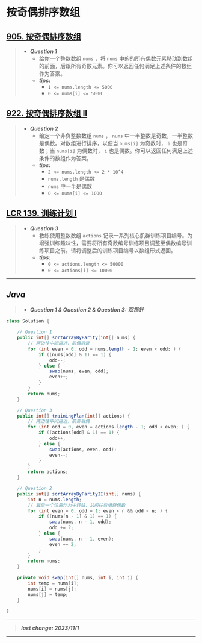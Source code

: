 # 按奇偶排序数组

## [905. 按奇偶排序数组](https://leetcode.cn/problems/sort-array-by-parity/)

> - ***Question 1***
>   - 给你一个整数数组 `nums` ，将 `nums` 中的的所有偶数元素移动到数组的前面，后跟所有奇数元素。你可以返回任何满足上述条件的数组作为答案。
>   - ***tips:***
>     - `1 <= nums.length <= 5000`
>     - `0 <= nums[i] <= 5000`

## [922. 按奇偶排序数组 II](https://leetcode.cn/problems/sort-array-by-parity-ii/)

> - ***Question 2***
>   - 给定一个非负整数数组 `nums` ， `nums` 中一半整数是奇数，一半整数是偶数。对数组进行排序，以便当 `nums[i]` 为奇数时， `i` 也是奇数；当 `nums[i]` 为偶数时， `i` 也是偶数。你可以返回任何满足上述条件的数组作为答案。
>   - ***tips:***
>     - `2 <= nums.length <= 2 * 10^4`
>     - `nums.length` 是偶数
>     - `nums` 中一半是偶数
>     - `0 <= nums[i] <= 1000`

## [LCR 139. 训练计划 I](https://leetcode.cn/problems/diao-zheng-shu-zu-shun-xu-shi-qi-shu-wei-yu-ou-shu-qian-mian-lcof/)

> - ***Question 3***
>   - 教练使用整数数组 `actions` 记录一系列核心肌群训练项目编号。为增强训练趣味性，需要将所有奇数编号训练项目调整至偶数编号训练项目之前。请将调整后的训练项目编号以数组形式返回。
>   - ***tips:***
>     - `0 <= actions.length <= 50000`
>     - `0 <= actions[i] <= 10000`

---

## *Java*

> - ***Question 1 & Question 2 & Question 3: 双指针***

```java
class Solution {

    // Question 1
    public int[] sortArrayByParity(int[] nums) {
        // 两边往中间逼近，前偶后奇
        for (int even = 0, odd = nums.length - 1; even < odd; ) {
            if ((nums[odd] & 1) == 1) {
                odd--;
            } else {
                swap(nums, even, odd);
                even++;
            }
        }
        return nums;
    }

    // Question 3
    public int[] trainingPlan(int[] actions) {
        // 两边往中间逼近，前奇后偶
        for (int odd = 0, even = actions.length - 1; odd < even; ) {
            if ((actions[odd] & 1) == 1) {
                odd++;
            } else {
                swap(actions, even, odd);
                even--;
            }
        }
        return actions;
    }

    // Question 2
    public int[] sortArrayByParityII(int[] nums) {
        int n = nums.length;
        // 最后一个位置作为中转站，从前往后填奇偶数
        for (int even = 0, odd = 1; even < n && odd < n; ) {
            if ((nums[n - 1] & 1) == 1) {
                swap(nums, n - 1, odd);
                odd += 2;
            } else {
                swap(nums, n - 1, even);
                even += 2;
            }
        }
        return nums;
    }

    private void swap(int[] nums, int i, int j) {
        int temp = nums[i];
        nums[i] = nums[j];
        nums[j] = temp;
    }

}
```

---

> ***last change: 2023/11/1***

---
